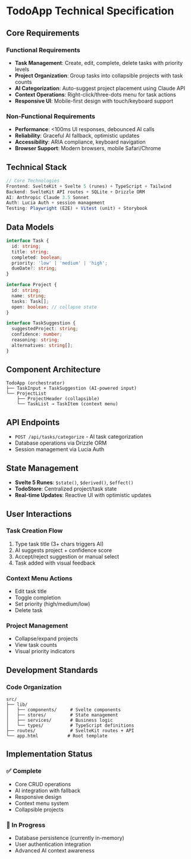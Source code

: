 # TodoApp Technical Specification

## Core Requirements

### Functional Requirements
- **Task Management**: Create, edit, complete, delete tasks with priority levels
- **Project Organization**: Group tasks into collapsible projects with task counts
- **AI Categorization**: Auto-suggest project placement using Claude API
- **Context Operations**: Right-click/three-dots menu for task actions
- **Responsive UI**: Mobile-first design with touch/keyboard support

### Non-Functional Requirements
- **Performance**: <100ms UI responses, debounced AI calls
- **Reliability**: Graceful AI fallback, optimistic updates
- **Accessibility**: ARIA compliance, keyboard navigation
- **Browser Support**: Modern browsers, mobile Safari/Chrome

## Technical Stack

```typescript
// Core Technologies
Frontend: SvelteKit + Svelte 5 (runes) + TypeScript + Tailwind
Backend: SvelteKit API routes + SQLite + Drizzle ORM
AI: Anthropic Claude 3.5 Sonnet
Auth: Lucia Auth + session management
Testing: Playwright (E2E) + Vitest (unit) + Storybook
```

## Data Models

```typescript
interface Task {
  id: string;
  title: string;
  completed: boolean;
  priority: 'low' | 'medium' | 'high';
  dueDate?: string;
}

interface Project {
  id: string;
  name: string;
  tasks: Task[];
  open: boolean; // collapse state
}

interface TaskSuggestion {
  suggestedProject: string;
  confidence: number;
  reasoning: string;
  alternatives: string[];
}
```

## Component Architecture

```
TodoApp (orchestrator)
├── TaskInput + TaskSuggestion (AI-powered input)
└── ProjectList
    ├── ProjectHeader (collapsible)
    └── TaskList → TaskItem (context menu)
```

## API Endpoints

- `POST /api/tasks/categorize` - AI task categorization
- Database operations via Drizzle ORM
- Session management via Lucia Auth

## State Management

- **Svelte 5 Runes**: `$state()`, `$derived()`, `$effect()`
- **TodoStore**: Centralized project/task state
- **Real-time Updates**: Reactive UI with optimistic updates

## User Interactions

### Task Creation Flow
1. Type task title (3+ chars triggers AI)
2. AI suggests project + confidence score
3. Accept/reject suggestion or manual select
4. Task added with visual feedback

### Context Menu Actions
- Edit task title
- Toggle completion
- Set priority (high/medium/low)
- Delete task

### Project Management
- Collapse/expand projects
- View task counts
- Visual priority indicators

## Development Standards

### Code Organization
```
src/
├── lib/
│   ├── components/     # Svelte components
│   ├── stores/         # State management
│   ├── services/       # Business logic
│   └── types/          # TypeScript definitions
├── routes/             # SvelteKit routes + API
└── app.html           # Root template
```


## Implementation Status

### ✅ Complete
- Core CRUD operations
- AI integration with fallback
- Responsive design
- Context menu system
- Collapsible projects

### 🔄 In Progress
- Database persistence (currently in-memory)
- User authentication integration
- Advanced AI context awareness



